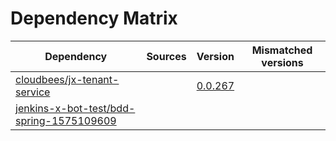 # Dependency Matrix

Dependency | Sources | Version | Mismatched versions
---------- | ------- | ------- | -------------------
[cloudbees/jx-tenant-service](https://github.com/cloudbees/jx-tenant-service) |  | [0.0.267](https://github.com/cloudbees/jx-tenant-service/releases/tag/v0.0.267) | 
[jenkins-x-bot-test/bdd-spring-1575109609](https://github.com/jenkins-x-bot-test/bdd-spring-1575109609.git) |  | []() | 
